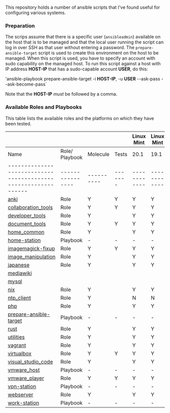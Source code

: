 
This repository holds a number of ansible scripts that I've found useful for configuring various systems.


### Preparation

The scrips assume that there is a specific user (`ansibleadmin`) available on the host that is to be managed and that the local user running the script can log in over SSH as that user without entering a password. The `prepare-ansible-target` script is used to create this environment on the host to be managed. When this script is used, you have to specify an account with sudo capability on the managed host. To run  this script against a host with IP address **HOST-IP** that has a sudo-capable account **USER**, do this:

'ansible-playbook prepare-ansible-target -i **HOST-IP**, -u **USER** --ask-pass --ask-become-pass`

Note that the **HOST-IP** *must* be followed by a comma.


### Available Roles and Playbooks

This table lists the available roles and the platforms on which they have been tested.


|                                                              |                |          |       | Linux Mint | Linux Mint | Ubuntu | Ubuntu | Ubuntu | Debian | Debian | CentOS | CentOS |
|--------------------------------------------------------------|----------------|----------|-------|------------|------------|--------|--------|--------|--------|--------|--------|--------|
| Name                                                         | Role/ Playbook | Molecule | Tests |    20.1    |    19.1    | 20.04  | 18.04  | 16.04  |   10   |    9   |    8   |    7   |
|--------------------------------------------------------------|----------------|----------|-------|------------|------------|--------|--------|--------|--------|--------|--------|--------|
| [anki](roles/anki/README.md)                                 |      Role      |     Y    |   Y   |      Y     |      Y     |    Y   |    Y   |    Y   |    Y   |    Y   |    Y   |    Y   |
| [collaboration_tools](roles/collaboration_tools/README.md)   |      Role      |     Y    |   Y   |      Y     |      Y     |    Y   |    Y   |    N   |    Y   |    Y   |    N   |    N   |
| [developer_tools](roles/developer_tools/README.md)           |      Role      |     Y    |       |      Y     |      Y     |    Y   |    Y   |    Y   |    Y   |    Y   |    Y   |    Y   |
| [document_tools](roles/document_tools/README.md)             |      Role      |     Y    |   Y   |      Y     |      Y     |    Y   |    Y   |    Y   |    Y   |    Y   |    Y   |    Y   |
| [home_common](roles/home_common?README.md)                   |      Role      |     Y    |       |      Y     |      Y     |    Y   |    Y   |    Y   |    Y   |    Y   |    Y   |    Y   |
| [home-station](roles/home-station/REDAME.md)                 |    Playbook    |     -    |   -   |      -     |      -     |    -   |    -   |    -   |    -   |    -   |    -   |    -   |
| [imagemagick-fixup](roles/imagemagick-fixup/README.md)       |      Role      |     Y    |   Y   |      Y     |      Y     |    Y   |    Y   |    Y   |    Y   |    Y   |    Y   |    Y   |
| [image_manipulation](roles/image_manipulation/README.md)     |      Role      |     Y    |       |      Y     |      Y     |    Y   |    Y   |    Y   |    Y   |    Y   |    N   |    N   |
| [japanese](roles/japanese/README.md)                         |      Role      |     Y    |       |      Y     |      Y     |    Y   |    Y   |    Y   |    Y   |    Y   |    N   |    N   |
| [mediawiki](roles/mediawiki/README.md)                       |                |          |       |            |            |        |        |        |        |        |        |        |
| [mysql](roles/mysql/README.md)                               |                |          |       |            |            |        |        |        |        |        |        |        |
| [nix](roles/nix/README.md)                                   |      Role      |     Y    |       |      Y     |      Y     |    Y   |    Y   |    Y   |    Y   |    Y   |    Y   |    Y   |
| [ntp_client](roles/ntp_client/README.md)                     |      Role      |     Y    |       |      N     |      N     |    Y   |    Y   |    Y   |    Y   |    Y   |    N   |    N   |
| [php](roles/php/README.md)                                   |      Role      |     Y    |       |      Y     |      Y     |    Y   |    Y   |    Y   |    Y   |    Y   |    Y   |    Y   |
| [prepare-ansible-target](prepare-ansible-target.README.md)   |    Playbook    |     -    |   -   |      -     |      -     |    -   |    -   |    -   |    -   |    -   |    -   |    -   |
| [rust](roles/rust/README.md)                                 |      Role      |     Y    |       |      Y     |      Y     |    Y   |    Y   |    Y   |    Y   |    Y   |    Y   |    Y   |
| [utilities](roles/utilities/README.md)                       |      Role      |     Y    |       |      Y     |      Y     |    Y   |    Y   |    Y   |    N   |    N   |    N   |    N   |
| [vagrant](roles/vagrant/README.md)                           |      Role      |     Y    |       |      Y     |      Y     |    Y   |    Y   |    Y   |    Y   |    Y   |    Y   |    Y   |
| [virtualbox](roles/virtualbox/README.md)                     |      Role      |     Y    |   Y   |      Y     |      Y     |    Y   |    Y   |    Y   |    Y   |    Y   |    Y   |    Y   |
| [visual_studio_code](roles/visual_studio_code/README.md)     |      Role      |     Y    |       |      Y     |      Y     |    Y   |    Y   |    Y   |    Y   |    Y   |    Y   |    Y   |
| [vmware_host](roles/vmware_host/README.md)                   |    Playbook    |     -    |   -   |      -     |      -     |    -   |    -   |    -   |    -   |    -   |    -   |    -   |
| [vmware_player](roles/vmware_player/README.md)               |      Role      |     Y    |   Y   |      Y     |      Y     |    Y   |    Y   |    Y   |    Y   |    Y   |    N   |    N   |
| [vpn-station](roles/vpn-station/README.md)                   |    Playbook    |     -    |   -   |      -     |      -     |    -   |    -   |    -   |    -   |    -   |    -   |    -   |
| [webserver](roles/webserver/README.md)                       |      Role      |     Y    |       |      Y     |      Y     |    Y   |    Y   |    Y   |    Y   |    Y   |    Y   |    Y   |
| [work-station](roles/work-station/README.md)                 |    Playbook    |     -    |   -   |      -     |      -     |    -   |    -   |    -   |    -   |    -   |    -   |    -   |